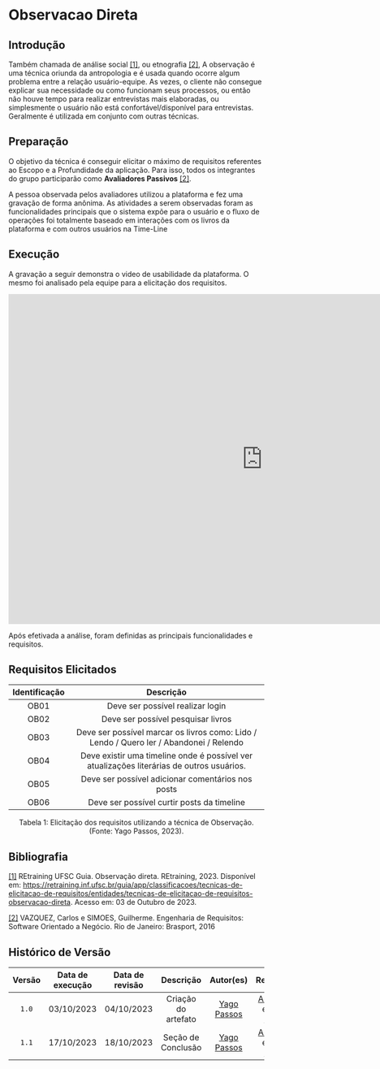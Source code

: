 # Observacao Direta

## Introdução

Também chamada de análise social <a id="aa" href="#a">[1]</a>, ou etnografia <a id="bb" href="#b">[2]</a>, A observação é uma técnica oriunda da antropologia e é usada quando ocorre algum problema entre a relação usuário-equipe. As vezes, o cliente não consegue explicar sua necessidade ou como funcionam seus processos, ou então não houve tempo para realizar entrevistas mais elaboradas, ou simplesmente o usuário não está confortável/disponível para entrevistas. Geralmente é utilizada em conjunto com outras técnicas.

## Preparação

O objetivo da técnica é conseguir elicitar o máximo de requisitos referentes ao Escopo e a Profundidade da aplicação. Para isso, todos os integrantes do grupo participarão como **Avaliadores Passivos** <a id="bb" href="#b">[2]</a>.

A pessoa observada pelos avaliadores utilizou a plataforma e fez uma gravação de forma anônima. As atividades a serem observadas foram as funcionalidades principais que o sistema expõe para o usuário e o fluxo de operações foi totalmente baseado em interações com os livros da plataforma e com outros usuários na Time-Line

## Execução

A gravação a seguir demonstra o video de usabilidade da plataforma. O mesmo foi analisado pela equipe para a elicitação dos requisitos.

<iframe width="1000vw" height="650vh" src="https://www.youtube.com/embed/6CAvQgKyy9k" title="Entrevista" frameborder="0" allow="accelerometer; autoplay; clipboard-write; encrypted-media; gyroscope; picture-in-picture" allowfullscreen=""></iframe>

Após efetivada a análise, foram definidas as principais funcionalidades e requisitos.

## Requisitos Elicitados

| Identificação |                                                    Descrição                                                     |
| :-----------: | :--------------------------------------------------------------------------------------------------------------: |
|     OB01      |                                         Deve ser possível realizar login                                         |
|     OB02      |                                        Deve ser possível pesquisar livros                                        |
|     OB03      |             Deve ser possível marcar os livros como: Lido / Lendo / Quero ler / Abandonei / Relendo              |
|     OB04      |             Deve existir uma timeline onde é possível ver atualizações literárias de outros usuários.            |
|     OB05      |                                Deve ser possível adicionar comentários nos posts                                 |
|     OB06      |                                    Deve ser possível curtir posts da timeline                                    |


<div style="text-align: center">
<p> Tabela 1: Elicitação dos requisitos utilizando a técnica de Observação. (Fonte: Yago Passos, 2023).</p>
</div>


## Bibliografia

<a id="a" href="#aa">[1]</a> REtraining UFSC Guia. Observação direta. REtraining, 2023. Disponível em: https://retraining.inf.ufsc.br/guia/app/classificacoes/tecnicas-de-elicitacao-de-requisitos/entidades/tecnicas-de-elicitacao-de-requisitos-observacao-direta. Acesso em: 03 de Outubro de 2023.

<a id="b" href="#bb">[2]</a> VAZQUEZ, Carlos e SIMOES, Guilherme. Engenharia de Requisitos: Software Orientado a Negócio. Rio de Janeiro: Brasport, 2016 

## Histórico de Versão

| Versão | Data de execução | Data de revisão |      Descrição      |                 Autor(es)                      |                     Revisor(es)                        |
| :----: | :--------------: | :-------------: | :-----------------: | :--------------------------------------------: | :----------------------------------------------------: |
| `1.0`  |    03/10/2023    |   04/10/2023    | Criação do artefato | [Yago Passos](https://github.com/yagompassos) | [Ana Rocha](https://github.com/anaaroch) e [Shaíne Oliveira](https://github.com/ShaineOliveira) |
| `1.1`  |    17/10/2023    |   18/10/2023    | Seção de Conclusão | [Yago Passos](https://github.com/yagompassos) | [Ana Rocha](https://github.com/anaaroch) e [Shaíne Oliveira](https://github.com/ShaineOliveira) |
